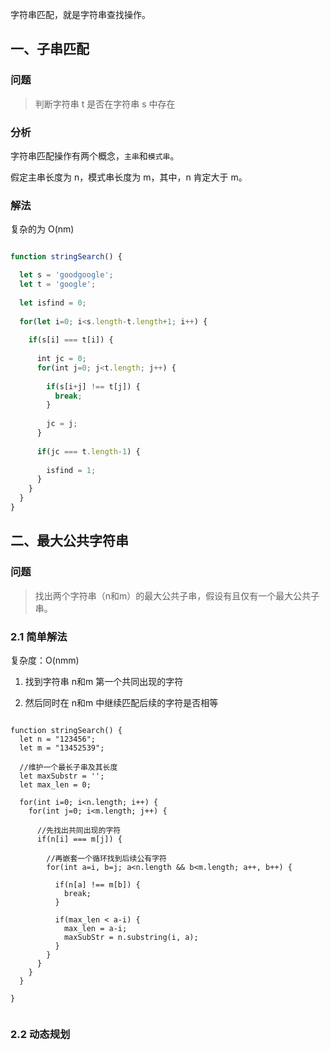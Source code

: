 字符串匹配，就是字符串查找操作。

## 一、子串匹配

### 问题

> 判断字符串 t 是否在字符串 s 中存在

### 分析

字符串匹配操作有两个概念，`主串`和`模式串`。

假定主串长度为 n，模式串长度为 m，其中，n 肯定大于 m。



### 解法

复杂的为 O(nm)

```javascript

function stringSearch() {

  let s = 'goodgoogle';
  let t = 'google';
  
  let isfind = 0;
  
  for(let i=0; i<s.length-t.length+1; i++) {
    
    if(s[i] === t[i]) {
    
      int jc = 0;
      for(int j=0; j<t.length; j++) {
        
        if(s[i+j] !== t[j]) {
          break;
        }
        
        jc = j;
      }
      
      if(jc === t.length-1) {
      
        isfind = 1;
      }
    }
  }
}

```

## 二、最大公共字符串

### 问题

> 找出两个字符串（n和m）的最大公共子串，假设有且仅有一个最大公共子串。

### 2.1 简单解法

复杂度：O(nmm)

1. 找到字符串 n和m 第一个共同出现的字符

2. 然后同时在 n和m 中继续匹配后续的字符是否相等

```

function stringSearch() {
  let n = "123456";
  let m = "13452539";
  
  //维护一个最长子串及其长度
  let maxSubstr = '';
  let max_len = 0;
  
  for(int i=0; i<n.length; i++) {
    for(int j=0; i<m.length; j++) {
      
      //先找出共同出现的字符
      if(n[i] === m[j]) {
        
        //再嵌套一个循环找到后续公有字符
        for(int a=i, b=j; a<n.length && b<m.length; a++, b++) {
        
          if(n[a] !== m[b]) {
            break;
          }
          
          if(max_len < a-i) {
            max_len = a-i;
            maxSubStr = n.substring(i, a);
          }
        }
      }
    }
  }
  
}


```

### 2.2 动态规划


